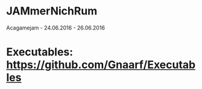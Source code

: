 # JAMmerNichRum

Acagamejam - 24.06.2016 - 26.06.2016

# Executables: https://github.com/Gnaarf/Executables